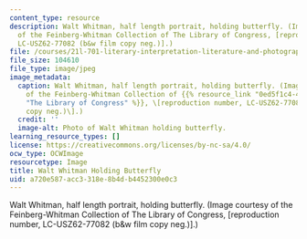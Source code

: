 ```yaml
---
content_type: resource
description: Walt Whitman, half length portrait, holding butterfly. (Image courtesy
  of the Feinberg-Whitman Collection of The Library of Congress, [reproduction number,
  LC-USZ62-77082 (b&w film copy neg.)].)
file: /courses/21l-701-literary-interpretation-literature-and-photography-the-image-fall-2005/a720e587acc3318e8b4db4452300e0c3_21l-701f05.jpg
file_size: 104610
file_type: image/jpeg
image_metadata:
  caption: Walt Whitman, half length portrait, holding butterfly. (Image courtesy
    of the Feinberg-Whitman Collection of {{% resource_link "0ed5f1c4-49b8-4a18-94f0-612b2d457d3f"
    "The Library of Congress" %}}, \[reproduction number, LC-USZ62-77082 (b&w film
    copy neg.)\].)
  credit: ''
  image-alt: Photo of Walt Whitman holding butterfly.
learning_resource_types: []
license: https://creativecommons.org/licenses/by-nc-sa/4.0/
ocw_type: OCWImage
resourcetype: Image
title: Walt Whitman Holding Butterfly
uid: a720e587-acc3-318e-8b4d-b4452300e0c3
---
```

Walt Whitman, half length portrait, holding butterfly. (Image courtesy of the Feinberg-Whitman Collection of The Library of Congress, [reproduction number, LC-USZ62-77082 (b&w film copy neg.)].)